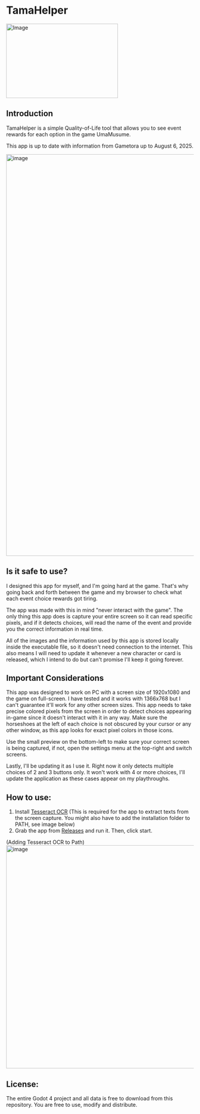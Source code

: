 # TamaHelper
<img width="300" height="200" alt="Image" src="https://github.com/user-attachments/assets/06d1e8e8-2d2d-4f45-8d71-292f69e7b345" />


## Introduction
TamaHelper is a simple Quality-of-Life tool that allows you to see event rewards for each option in the game UmaMusume.

This app is up to date with information from Gametora up to August 6, 2025.

<img width="1920" height="1080" alt="image" src="https://github.com/user-attachments/assets/76529af7-201a-49e0-a8cd-492e03e09e48" />

## Is it safe to use?
I designed this app for myself, and I'm going hard at the game. That's why going back and forth between the game and my browser to check what each event choice rewards got tiring.

The app was made with this in mind "never interact with the game". The only thing this app does is capture your entire screen so it can read specific pixels, and if it detects choices, will read the name of the event and provide you the correct information in real time.

All of the images and the information used by this app is stored locally inside the executable file, so it doesn't need connection to the internet. This also means I will need to update it whenever a new character or card is released, which I intend to do but can't promise I'll keep it going forever.

## Important Considerations
This app was designed to work on PC with a screen size of 1920x1080 and the game on full-screen. I have tested and it works with 1366x768 but I can't guarantee it'll work for any other screen sizes. This app needs to take precise colored pixels from the screen in order to detect choices appearing in-game since it doesn't interact with it in any way. Make sure the horseshoes at the left of each choice is not obscured by your cursor or any other window, as this app looks for exact pixel colors in those icons.

Use the small preview on the bottom-left to make sure your correct screen is being captured, if not, open the settings menu at the top-right and switch screens.

Lastly, I'll be updating it as I use it. Right now it only detects multiple choices of 2 and 3 buttons only. It won't work with 4 or more choices, I'll update the application as these cases appear on my playthroughs.

## How to use:
1) Install [Tesseract OCR](https://github.com/tesseract-ocr/tesseract?tab=readme-ov-file#installing-tesseract) (This is required for the app to extract texts from the screen capture. You might also have to add the installation folder to PATH, see image below)
2) Grab the app from [Releases](https://github.com/Wartificer/TamaHelper/releases) and run it. Then, click start.

(Adding Tesseract OCR to Path)
<img width="1576" height="600" alt="image" src="https://github.com/user-attachments/assets/17a2958c-f978-4d69-8916-24a7123ff6a8" />


## License:
The entire Godot 4 project and all data is free to download from this repository. You are free to use, modify and distribute.
